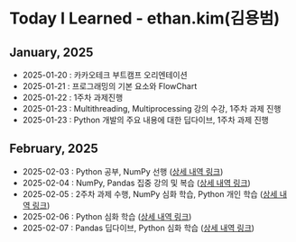 # Today I Learned - ethan.kim(김용범)

## January, 2025

- 2025-01-20 : 카카오테크 부트캠프 오리엔테이션
- 2025-01-21 : 프로그래밍의 기본 요소와 FlowChart
- 2025-01-22 : 1주차 과제진행
- 2025-01-23 : Multithreading, Multiprocessing 강의 수강, 1주차 과제 진행
- 2025-01-23 : Python 개발의 주요 내용에 대한 딥다이브, 1주차 과제 진행

## February, 2025

- 2025-02-03 : Python 공부, NumPy 선행 ([상세 내역 링크](https://github.com/100-hours-a-week/ethan.kim-til/blob/main/02-Feb/2025-02-03_TIL.md))
- 2025-02-04 : NumPy, Pandas 집중 강의 및 복습 ([상세 내역 링크](https://github.com/100-hours-a-week/ethan.kim-til/blob/main/02-Feb/2025-02-04_TIL.md))
- 2025-02-05 : 2주차 과제 수행, NumPy 심화 학습, Python 개인 학습 ([상세 내역 링크](https://github.com/100-hours-a-week/ethan.kim-til/blob/main/02-Feb/2025-02-05_TIL.md))
- 2025-02-06 : Python 심화 학습 ([상세 내역 링크](https://github.com/100-hours-a-week/ethan.kim-til/blob/main/02-Feb/2025-02-06_TIL.md))
- 2025-02-07 : Pandas 딥다이브, Python 심화 학습 ([상세 내역 링크](https://github.com/100-hours-a-week/ethan.kim-til/blob/main/02-Feb/2025-02-07_TIL.md))
